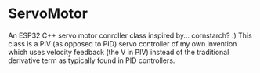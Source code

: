 # ServoMotor
An ESP32 C++ servo motor conroller class inspired by... cornstarch? :)
This class is a PIV (as opposed to PID) servo controller of my own invention which uses velocity feedback (the V in PIV) instead of the traditional derivative term as typically found in PID controllers.
